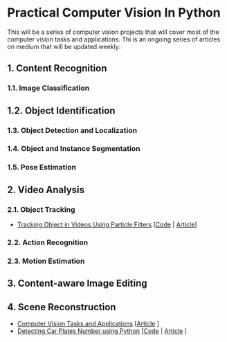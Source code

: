 # Practical Computer Vision In Python #

This will be a series of computer vision projects that will cover most of the computer vision tasks and applications. Thi is an ongoing series of articles on medium that will be updated weekly:

## 1. Content Recognition

### 1.1. Image Classification

## 1.2. Object Identification

### 1.3. Object Detection and Localization

### 1.4. Object and Instance Segmentation

### 1.5. Pose Estimation

## 2. Video Analysis

### 2.1. Object Tracking
* [Tracking Object in Videos Using Particle Filters](https://github.com/youssefHosni/Practical-Computer-Vision-In-Python/tree/main/Tracking%20Objects%20in%20Video%20with%20Particle%20Filters) [[Code](https://github.com/youssefHosni/Practical-Computer-Vision-In-Python/tree/main/Tracking%20Objects%20in%20Video%20with%20Particle%20Filters) | [Article](https://pub.towardsai.net/object-tracking-with-particle-filters-in-python-77a61bb4fd91?sk=a0be61dc1c3609cbc6d7515d306355f3)]


### 2.2. Action Recognition

### 2.3. Motion Estimation

## 3. Content-aware Image Editing

## 4. Scene Reconstruction


* [Computer Vision Tasks and Applications](https://pub.towardsai.net/overview-of-the-computer-vision-tasks-applications-647f63e66e9f?sk=c91f0f20aa48a82fd710744258d82d3d) [[Article](https://pub.towardsai.net/overview-of-the-computer-vision-tasks-applications-647f63e66e9f?sk=c91f0f20aa48a82fd710744258d82d3d) ] 
*  [Detecting Car Plates Number using Python]() [[Code]() | [Article]() ]


